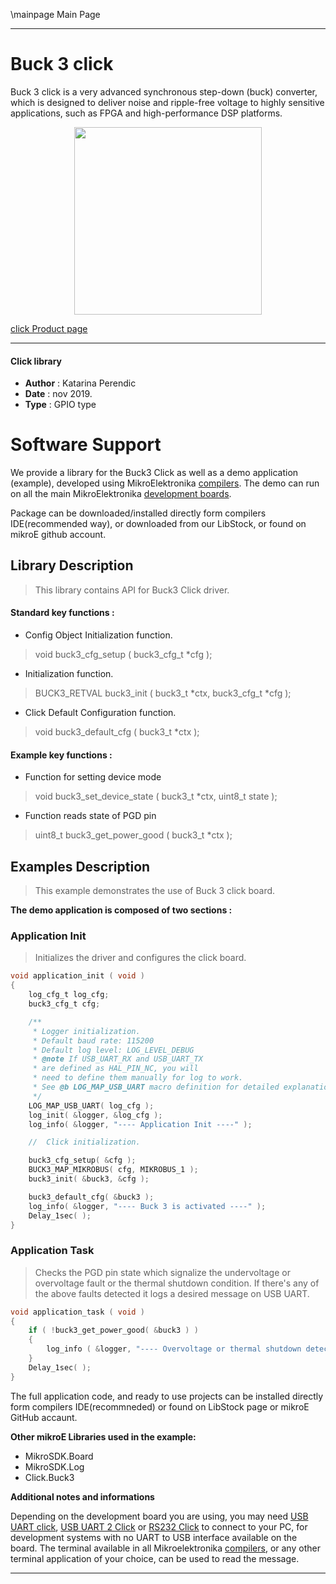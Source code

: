 \mainpage Main Page
  
---
# Buck 3 click

Buck 3 click is a very advanced synchronous step-down (buck) converter, which is designed to deliver noise and ripple-free voltage to highly sensitive applications, such as FPGA and high-performance DSP platforms.

<p align="center">
  <img src="https://download.mikroe.com/images/click_for_ide/buck3_click.png" height=300px>
</p>

[click Product page](https://www.mikroe.com/buck-3-click)

---

#### Click library 

- **Author**        : Katarina Perendic
- **Date**          : nov 2019.
- **Type**          : GPIO type


# Software Support

We provide a library for the Buck3 Click 
as well as a demo application (example), developed using MikroElektronika 
[compilers](https://shop.mikroe.com/compilers). 
The demo can run on all the main MikroElektronika [development boards](https://shop.mikroe.com/development-boards).

Package can be downloaded/installed directly form compilers IDE(recommended way), or downloaded from our LibStock, or found on mikroE github account. 

## Library Description

> This library contains API for Buck3 Click driver.

#### Standard key functions :

- Config Object Initialization function.
> void buck3_cfg_setup ( buck3_cfg_t *cfg ); 
 
- Initialization function.
> BUCK3_RETVAL buck3_init ( buck3_t *ctx, buck3_cfg_t *cfg );

- Click Default Configuration function.
> void buck3_default_cfg ( buck3_t *ctx );


#### Example key functions :

- Function for setting device mode
> void buck3_set_device_state ( buck3_t *ctx, uint8_t state );
 
- Function reads state of PGD pin
> uint8_t buck3_get_power_good ( buck3_t *ctx );

## Examples Description

> This example demonstrates the use of Buck 3 click board.

**The demo application is composed of two sections :**

### Application Init 

> Initializes the driver and configures the click board.

```c
void application_init ( void )
{
    log_cfg_t log_cfg;
    buck3_cfg_t cfg;

    /** 
     * Logger initialization.
     * Default baud rate: 115200
     * Default log level: LOG_LEVEL_DEBUG
     * @note If USB_UART_RX and USB_UART_TX 
     * are defined as HAL_PIN_NC, you will 
     * need to define them manually for log to work. 
     * See @b LOG_MAP_USB_UART macro definition for detailed explanation.
     */
    LOG_MAP_USB_UART( log_cfg );
    log_init( &logger, &log_cfg );
    log_info( &logger, "---- Application Init ----" );

    //  Click initialization.

    buck3_cfg_setup( &cfg );
    BUCK3_MAP_MIKROBUS( cfg, MIKROBUS_1 );
    buck3_init( &buck3, &cfg );

    buck3_default_cfg( &buck3 );
    log_info( &logger, "---- Buck 3 is activated ----" );
    Delay_1sec( );
}
```

### Application Task

> Checks the PGD pin state which signalize the undervoltage or overvoltage fault or
> the thermal shutdown condition. 
> If there's any of the above faults detected it logs a desired message on USB UART.

```c
void application_task ( void )
{
    if ( !buck3_get_power_good( &buck3 ) )
    {
        log_info ( &logger, "---- Overvoltage or thermal shutdown detected ----" );
    }
    Delay_1sec( );
}
```

The full application code, and ready to use projects can be  installed directly form compilers IDE(recommneded) or found on LibStock page or mikroE GitHub accaunt.

**Other mikroE Libraries used in the example:** 

- MikroSDK.Board
- MikroSDK.Log
- Click.Buck3

**Additional notes and informations**

Depending on the development board you are using, you may need 
[USB UART click](https://shop.mikroe.com/usb-uart-click), 
[USB UART 2 Click](https://shop.mikroe.com/usb-uart-2-click) or 
[RS232 Click](https://shop.mikroe.com/rs232-click) to connect to your PC, for 
development systems with no UART to USB interface available on the board. The 
terminal available in all Mikroelektronika 
[compilers](https://shop.mikroe.com/compilers), or any other terminal application 
of your choice, can be used to read the message.



---
